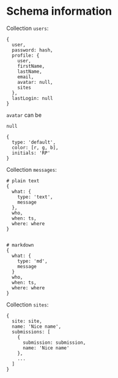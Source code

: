 # Schema information

Collection `users`:

    {
      user, 
      password: hash, 
      profile: { 
        user, 
        firstName, 
        lastName, 
        email, 
        avatar: null, 
        sites 
      }, 
      lastLogin: null
    }

`avatar` can be 

    null
    
    {
      type: 'default',
      color: [r, g, b],
      initials: 'RP'
    }

Collection `messages`:

    # plain text
    {
      what: {
        type: 'text',
        message
      }, 
      who, 
      when: ts, 
      where: where
    }


    # markdown
    {
      what: {
        type: 'md',
        message
      }
      who, 
      when: ts, 
      where: where
    }

Collection `sites`:

    {
      site: site,
      name: 'Nice name',
      submissions: [
        {
          submission: submission,
          name: 'Nice name'
        },
        ...
      ]
    }
